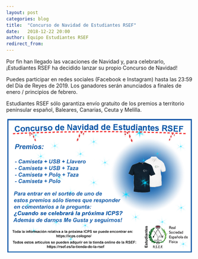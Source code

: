 ```yaml
---
layout: post
categories: blog 
title:  "Concurso de Navidad de Estudiantes RSEF"
date:   2018-12-22 20:00
author: Equipo Estudiantes RSEF
redirect_from:
---
```


Por fin han llegado las vacaciones de Navidad y, para celebrarlo, ¡Estudiantes RSEF ha decidido lanzar su propio Concurso de Navidad! 

Puedes participar en redes sociales (Facebook e Instagram) hasta las 23:59 del Día de Reyes de 2019. Los ganadores serán anunciados a finales de enero / principios de febrero. 

Estudiantes RSEF sólo garantiza envío gratuito de los premios a territorio penínsular español, Baleares, Canarias, Ceuta y Melilla.

![Foto 1](/img/blog/ConcursoNav18.jpg)
 
